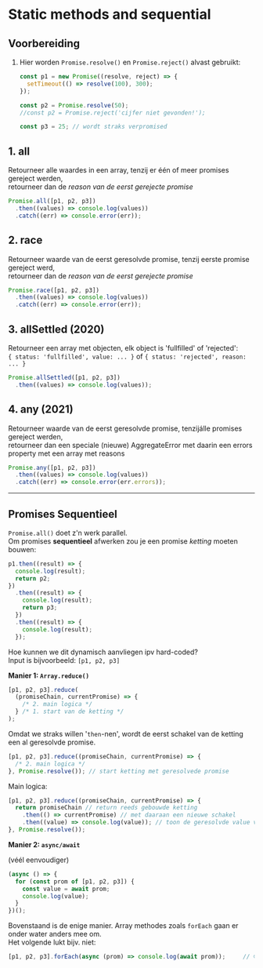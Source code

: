 # Static methods and sequential

## Voorbereiding

1. Hier worden `Promise.resolve()` en `Promise.reject()` alvast gebruikt:

   ```js
   const p1 = new Promise((resolve, reject) => {
     setTimeout(() => resolve(100), 300);
   });

   const p2 = Promise.resolve(50);
   //const p2 = Promise.reject('cijfer niet gevonden!');

   const p3 = 25; // wordt straks verpromised
   ```

## 1. all

Retourneer alle waardes in een array, tenzij er één of meer promises gereject werden,  
retourneer dan de *reason van de eerst gerejecte promise*

```js
Promise.all([p1, p2, p3])
  .then((values) => console.log(values))
  .catch((err) => console.error(err));
```

## 2. race

Retourneer waarde van de eerst geresolvde promise, tenzij eerste promise gereject werd,  
retourneer dan de *reason van de eerst gerejecte promise*

```js
Promise.race([p1, p2, p3])
  .then((values) => console.log(values))
  .catch((err) => console.error(err));
```

## 3. allSettled (2020)

Retourneer een array met objecten, elk object is 'fullfilled' of 'rejected':  
`{ status: 'fullfilled', value: ... }` of `{ status: 'rejected', reason: ... }`

```js
Promise.allSettled([p1, p2, p3])
  .then((values) => console.log(values));
```

## 4. any (2021)

Retourneer waarde van de eerst geresolvde promise, tenzijálle promises gereject werden,  
retourneer dan een speciale (nieuwe) AggregateError met daarin een errors property met een array met reasons

```js
Promise.any([p1, p2, p3])
  .then((values) => console.log(values))
  .catch((err) => console.error(err.errors));
```

---

## Promises Sequentieel

`Promise.all()` doet z'n werk parallel.  
Om promises **sequentieel** afwerken zou je een promise _ketting_ moeten bouwen:

```js
p1.then((result) => {
  console.log(result);
  return p2;
})
  .then((result) => {
    console.log(result);
    return p3;
  })
  .then((result) => {
    console.log(result);
  });
```

Hoe kunnen we dit dynamisch aanvliegen ipv hard-coded?  
Input is bijvoorbeeld: `[p1, p2, p3]`

**Manier 1: `Array.reduce()`**

```js
[p1, p2, p3].reduce(
  (promiseChain, currentPromise) => {
    /* 2. main logica */
  } /* 1. start van de ketting */
);
```

Omdat we straks willen '`then`-nen', wordt de eerst schakel van de ketting een al geresolvde promise.

```js
[p1, p2, p3].reduce((promiseChain, currentPromise) => {
  /* 2. main logica */
}, Promise.resolve()); // start ketting met geresolvede promise
```

Main logica:

```js
[p1, p2, p3].reduce((promiseChain, currentPromise) => {
  return promiseChain // return reeds gebouwde ketting
    .then(() => currentPromise) // met daaraan een nieuwe schakel
    .then((value) => console.log(value)); // toon de geresolvde value van deze schakel
}, Promise.resolve());
```

**Manier 2: `async/await`**

(véél eenvoudiger)

```js
(async () => {
  for (const prom of [p1, p2, p3]) {
    const value = await prom;
    console.log(value);
  }
})();
```

Bovenstaand is de enige manier. Array methodes zoals `forEach` gaan er onder water anders mee om.  
Het volgende lukt bijv. niet:

```js
[p1, p2, p3].forEach(async (prom) => console.log(await prom));     // ☹ kan niet
```